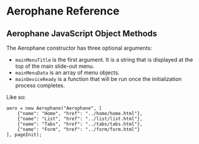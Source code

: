 Aerophane Reference
===================

## Aerophane JavaScript Object Methods

The Aerophane constructor has three optional arguments:

* `mainMenuTitle` is the first argument. It is a string that is displayed at the top of the main slide-out menu.
* `mainMenuData` is an array of menu objects.
* `mainDeviceReady` is a function that will be run once the initialization process completes.

Like so:

    aero = new Aerophane("Aerophane", [
        {"name": "Home", "href": "../home/home.html"},
        {"name": "List", "href": "../list/list.html"},
        {"name": "Tabs", "href": "../tabs/tabs.html"},
        {"name": "Form", "href": "../form/form.html"}
    ], pageInit);
